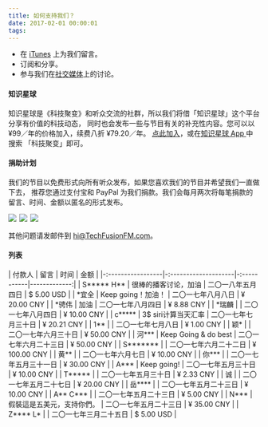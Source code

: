 ```yaml
---
title: 如何支持我们？
date: 2017-02-01 00:00:01
tags:
---
```


- 在 [iTunes](https://itunes.apple.com/cn/podcast/id1202658654) 上为我们留言。
- 订阅和分享。
- 参与我们在[社交媒体](/faq/)上的讨论。

#### 知识星球
知识星球是《科技聚变》和听众交流的社群，所以我们将借「知识星球」这个平台分享有价值的科技动态， 同时也会发布一些与节目有关的补充性内容。您可以以 ¥99／年的价格加入，续费八折 ¥79.20／年。
[点此加入](https://t.zsxq.com/IEmEM3f)，或在[知识星球 App ](https://www.xiaomiquan.com)中搜索 「科技聚变」即可。

#### 捐助计划
我们的节目以免费形式向所有听众发布，如果您喜欢我们的节目并希望我们一直做下去， 推荐您通过支付宝和 PayPal 为我们捐款。我们会每月两次将每笔捐款的留言、时间、金额以匿名的形式发布。

<a href = "https://qr.alipay.com/FKX09288AJOENI0MVZXM12"><img src="/images/Alipay-Phone.svg"></a><span style="padding: 3px"></span><a href = "/images/QR.JPG"><img src="/images/Alipay-PC.svg"></a><span style="padding: 3px"></span><a href = "https://paypal.me/techfusionfm/5"><img src="/images/Paypal-Phone.svg"></a>

其他问题请发邮件到 hi@TechFusionFM.com。

#### 列表
| 付款人               | 留言                   | 时间          | 金额           |
|-:-----------------|-:--------------------|-:-----------|-------------:|
| S\*\*\*\*\* H\*\* | 很棒的播客讨论，加油           | 二〇一八年五月四日   | $ 5.00 USD   |
| \*宜全              | Keep going！加油！       | 二〇一七年八月八日   | ¥ 20.00 CNY  |
| \*骋伟              | 加油                   | 二〇一七年八月四日   | ¥ 8.88 CNY   |
| \*瑞麟              |                      | 二〇一七年八月四日   | ¥ 10.00 CNY  |
| c\*\*\*\*\*       | 3$ siri计算当天汇率        | 二〇一七年七月三十日  | ¥ 20.21 CNY  |
| 1\*\*             |                      | 二〇一七年七月八日   | ¥ 1.00 CNY   |
| 颖\*               |                      | 二〇一七年六月三十日  | ¥ 50.00 CNY  |
| 河\*\*\*           | Keep Going & do best | 二〇一七年六月二十三日 | ¥ 50.00 CNY  |
| S\*\*\*\*\*\*\*   |                      | 二〇一七年六月二十二日 | ¥ 100.00 CNY |
| 黄\*\*             |                      | 二〇一七年六月七日   | ¥ 10.00 CNY  |
| 你\*\*\*           |                      | 二〇一七年五月三十一日 | ¥ 30.00 CNY  |
| A\*\*\*           | Keep going!          | 二〇一七年五月三十日  | ¥ 10.00 CNY  |
| T\*\*\*\*\*       |                      | 二〇一七年五月三十日  | ¥ 2.33 CNY   |
| 诚                 |                      | 二〇一七年五月二十七日 | ¥ 20.00 CNY  |
| 岳\*\*\*\*         |                      | 二〇一七年五月二十三日 | ¥ 10.00 CNY  |
| A\*\* C\*\*\*     |                      | 二〇一七年五月二十三日 | ¥ 5.00 CNY   |
| N\*\*\*           | 假裝這是五美元，支持你們。        | 二〇一七年五月二十三日 | ¥ 35.00 CNY  |
| Z\*\*\*\* L\*     |                      | 二〇一七年三月二十五日 | $ 5.00 USD   |

